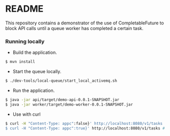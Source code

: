 # README #

This repository contains a demonstrator of the use of CompletableFuture to block API calls until a queue worker has completed a certain task.

### Running locally ###

* Build the application.
```sh
$ mvn install
```
* Start the queue locally.
```sh
$ ./dev-tools/local-queue/start_local_activemq.sh
```
* Run the application.
```sh
$ java -jar api/target/demo-api-0.0.1-SNAPSHOT.jar
$ java -jar worker/target/demo-worker-0.0.1-SNAPSHOT.jar
```

* Use with curl
```sh
$ curl -H "Content-Type: appc":false}' http://localhost:8080/v1/tasks  # call will return after 10 seconds 
$ curl -H "Content-Type: appc":true}' http://localhost:8080/v1/tasks # call will return immediately
```
